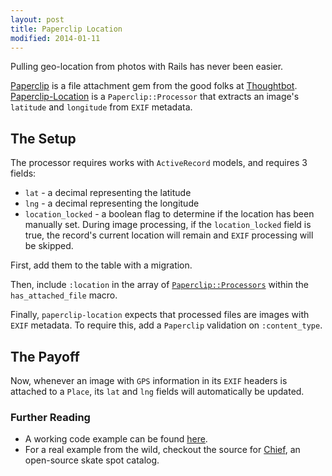 ```yaml
---
layout: post
title: Paperclip Location
modified: 2014-01-11
---
```


Pulling geo-location from photos with Rails has never been easier.

[Paperclip](https://github.com/thoughtbot/paperclip) is a file attachment gem from the good folks at [Thoughtbot](https://github.com/thoughtbot). [Paperclip-Location](https://github.com/seanpdoyle/paperclip-location) is a `Paperclip::Processor` that extracts an image's `latitude` and `longitude` from `EXIF` metadata.

## The Setup

The processor requires works with `ActiveRecord` models, and requires 3 fields:

* `lat` - a decimal representing the latitude
* `lng` - a decimal representing the longitude
* `location_locked` - a boolean flag to determine if the location has been manually set. During image processing, if the `location_locked` field is true, the record's current location will remain and `EXIF` processing will be skipped.

First, add them to the table with a migration.

<script src="https://gist.github.com/seanpdoyle/8294526.js?file=20140110012324_create_places.rb"></script>

Then, include `:location` in the array of [`Paperclip::Processors`](https://github.com/thoughtbot/paperclip#custom-attachment-processors) within the `has_attached_file` macro.

Finally, `paperclip-location` expects that processed files are images with `EXIF` metadata. To require this, add a `Paperclip` validation on `:content_type`.

<script src="https://gist.github.com/seanpdoyle/8294526.js?file=place.rb"></script>

## The Payoff

Now, whenever an image with `GPS` information in its `EXIF` headers is attached to a `Place`, its `lat` and `lng` fields will automatically be updated.


<script src="https://gist.github.com/seanpdoyle/8294526.js?file=location"></script>


### Further Reading

* A working code example can be found [here](https://gist.github.com/seanpdoyle/8294526).
* For a real example from the wild, checkout the source for [Chief](https://github.com/seanpdoyle/chief), an open-source skate spot catalog.